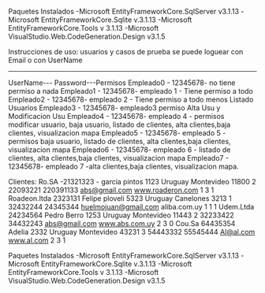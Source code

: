 Paquetes Instalados 
-Microsoft EntityFrameworkCore.SqlServer v3.1.13
-Microsoft EntityFrameworkCore.Sqlite v.3.1.13
-Microsoft EntityFrameworkCore.Tools v 3.1.13
-Microsoft VisualStudio.Web.CodeGeneration.Design v3.1.5




Instrucciones de uso:
usuarios y casos de prueba
se puede loguear con Email o con UserName
__________________________
UserName--- Password---Permisos
Empleado0 - 12345678-    no tiene permiso a nada
Empleado1 - 12345678-    empleado 1 - Tiene permiso a todo 
Empleado2 - 12345678-    empleado 2 - Tiene permiso a todo menos Listado Usuarios 
Empleado3 - 12345678-    empleado3 permiso Alta Usu y Modificacion Usu
Empleado4 - 12345678-    empleado 4 - permisos modificar usuario, baja usuario, listado de clientes, alta clientes,baja clientes, visualizacion mapa
Empleado5 - 12345678-    empleado 5 - permisos baja usuario, listado de clientes, alta clientes,baja clientes, visualizacion mapa
Empleado6 - 12345678-    empleado 6 - listado de clientes, alta clientes,baja clientes, visualizacion mapa
Empleado7 - 12345678-    empleado 7 -alta clientes,baja clientes, visualizacion mapa.


Clientes:
	Ro.SA	 -21321323 - garcia pintos 1123	Uruguay	Montevideo	11800	 2	22093221	220391133	abs@gmail.com	        www.roaderon.com	1	 3	1
Roadeon.ltda	2323131  Felipe ploveli 5323	Uruguay	Canelones	3213	1	32432244	24345344	huelmojuan@gmail.com	aliba.com.uy	    1	  1	 1
Udem.Ltda	24234564	Pedro Berro 1253	Uruguay	Montevideo	11443	     2	32233422	34432243	abs@gmail.com	 www.abs.com.uy	        2	  3	 0
Cou.Sa	  64435354	Adelia 2332	     Uruguay	Montevideo	43231	    3	54443332	55545444	Al@al.com	        www.al.com	          2	  3	 1

Paquetes Instalados 
-Microsoft EntityFrameworkCore.SqlServer v3.1.13
-Microsoft EntityFrameworkCore.Sqlite v.3.1.13
-Microsoft EntityFrameworkCore.Tools v 3.1.13
-Microsoft VisualStudio.Web.CodeGeneration.Design v3.1.5



